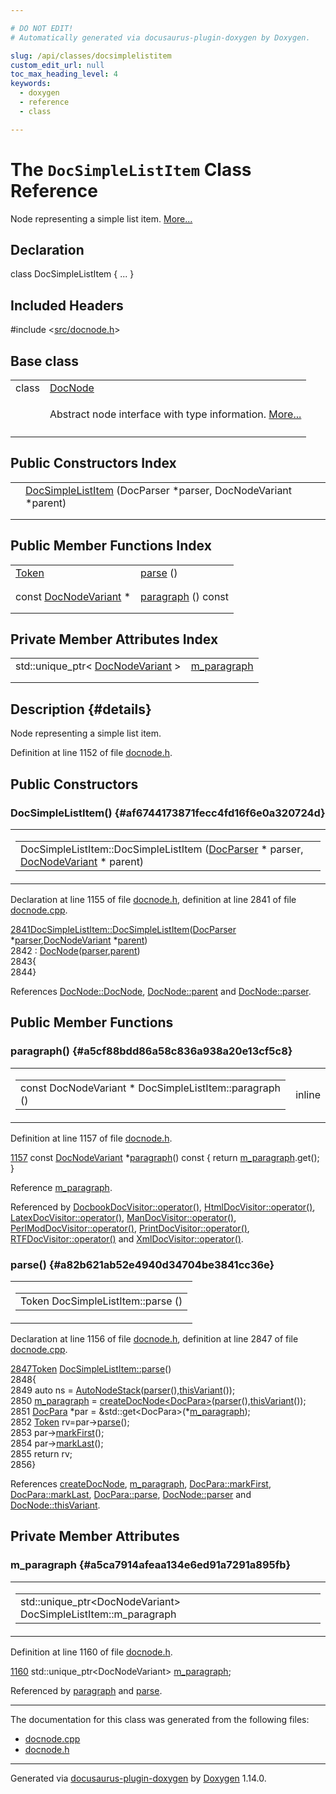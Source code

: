 ```yaml
---

# DO NOT EDIT!
# Automatically generated via docusaurus-plugin-doxygen by Doxygen.

slug: /api/classes/docsimplelistitem
custom_edit_url: null
toc_max_heading_level: 4
keywords:
  - doxygen
  - reference
  - class

---
```


<div class="doxyPage">

# The `DocSimpleListItem` Class Reference

<p>Node representing a simple list item. <a href="#details">More...</a></p>

## Declaration

<div class="doxyDeclaration">
class DocSimpleListItem { ... }
</div>

## Included Headers

<div class="doxyIncludesList">#include &lt;<a href="/web-doxygen/docs/api/files/src/docnode-h">src/docnode.h</a>&gt;
</div>

## Base class

<table class="doxyMembersIndex">

<tr class="doxyMemberIndexItem">
<td class="doxyMemberIndexItemType" align="left" valign="top">class</td>
<td class="doxyMemberIndexItemName" align="left" valign="top"><a href="/web-doxygen/docs/api/classes/docnode">DocNode</a></td>
</tr>
<tr class="doxyMemberIndexDescription">
<td class="doxyMemberIndexDescriptionLeft"></td>
<td class="doxyMemberIndexDescriptionRight">
<p>Abstract node interface with type information. <a href="/web-doxygen/docs/api/classes/docnode/#details">More...</a></p>
</td>
</tr>
<tr class="doxyMemberIndexSeparator">
<td class="doxyMemberIndexSeparator" colspan="2"></td>
</tr>

</table>

## Public Constructors Index

<table class="doxyMembersIndex">

<tr class="doxyMemberIndexItem">
<td class="doxyMemberIndexItemType" align="left" valign="top"></td>
<td class="doxyMemberIndexItemName" align="left" valign="top"><a href="#af6744173871fecc4fd16f6e0a320724d">DocSimpleListItem</a> (DocParser *parser, DocNodeVariant *parent)</td>
</tr>
<tr class="doxyMemberIndexDescription">
<td class="doxyMemberIndexDescriptionLeft"></td>
<td class="doxyMemberIndexDescriptionRight">
</td>
</tr>
<tr class="doxyMemberIndexSeparator">
<td class="doxyMemberIndexSeparator" colspan="2"></td>
</tr>

</table>

## Public Member Functions Index

<table class="doxyMembersIndex">

<tr class="doxyMemberIndexItem">
<td class="doxyMemberIndexItemType" align="left" valign="top"><a href="/web-doxygen/docs/api/classes/token">Token</a></td>
<td class="doxyMemberIndexItemName" align="left" valign="top"><a href="#a82b621ab52e4940d34704be3841cc36e">parse</a> ()</td>
</tr>
<tr class="doxyMemberIndexDescription">
<td class="doxyMemberIndexDescriptionLeft"></td>
<td class="doxyMemberIndexDescriptionRight">
</td>
</tr>
<tr class="doxyMemberIndexSeparator">
<td class="doxyMemberIndexSeparator" colspan="2"></td>
</tr>

<tr class="doxyMemberIndexItem">
<td class="doxyMemberIndexItemType" align="left" valign="top">const <a href="/web-doxygen/docs/api/files/src/docnode-h/#a15a8494c4d80bb52db036d2fb5e9e9f8">DocNodeVariant</a> *</td>
<td class="doxyMemberIndexItemName" align="left" valign="top"><a href="#a5cf88bdd86a58c836a938a20e13cf5c8">paragraph</a> () const</td>
</tr>
<tr class="doxyMemberIndexDescription">
<td class="doxyMemberIndexDescriptionLeft"></td>
<td class="doxyMemberIndexDescriptionRight">
</td>
</tr>
<tr class="doxyMemberIndexSeparator">
<td class="doxyMemberIndexSeparator" colspan="2"></td>
</tr>

</table>

## Private Member Attributes Index

<table class="doxyMembersIndex">

<tr class="doxyMemberIndexItem">
<td class="doxyMemberIndexItemType" align="left" valign="top">std::unique_ptr&lt; <a href="/web-doxygen/docs/api/files/src/docnode-h/#a15a8494c4d80bb52db036d2fb5e9e9f8">DocNodeVariant</a> &gt;</td>
<td class="doxyMemberIndexItemName" align="left" valign="top"><a href="#a5ca7914afeaa134e6ed91a7291a895fb">m_paragraph</a></td>
</tr>
<tr class="doxyMemberIndexDescription">
<td class="doxyMemberIndexDescriptionLeft"></td>
<td class="doxyMemberIndexDescriptionRight">
</td>
</tr>
<tr class="doxyMemberIndexSeparator">
<td class="doxyMemberIndexSeparator" colspan="2"></td>
</tr>

</table>

## Description {#details}

<p>Node representing a simple list item.</p>

<p>Definition at line 1152 of file <a href="/web-doxygen/docs/api/files/src/docnode-h">docnode.h</a>.</p>


<div class="doxySectionDef">

## Public Constructors

### DocSimpleListItem() {#af6744173871fecc4fd16f6e0a320724d}

<div class="doxyMemberItem">
<div class="doxyMemberProto">
<table class="doxyMemberLabels">
<tr class="doxyMemberLabels">
<td class="doxyMemberLabelsLeft">
<table class="doxyMemberName">
<tr>
<td class="doxyMemberName">DocSimpleListItem::DocSimpleListItem (<a href="/web-doxygen/docs/api/classes/docparser">DocParser</a> * parser, <a href="/web-doxygen/docs/api/files/src/docnode-h/#a15a8494c4d80bb52db036d2fb5e9e9f8">DocNodeVariant</a> * parent)</td>
</tr>
</table>
</td>
</tr>
</table>
</div>
<div class="doxyMemberDoc">



<p>Declaration at line 1155 of file <a href="/web-doxygen/docs/api/files/src/docnode-h">docnode.h</a>, definition at line 2841 of file <a href="/web-doxygen/docs/api/files/src/docnode-cpp">docnode.cpp</a>.</p>


<div class="doxyProgramListing">

<div class="doxyCodeLine"><span class="doxyLineNumber"><a href="#af6744173871fecc4fd16f6e0a320724d">2841</a></span><span class="doxyLineContent"><span class="doxyHighlight"><a href="#af6744173871fecc4fd16f6e0a320724d">DocSimpleListItem::DocSimpleListItem</a>(<a href="/web-doxygen/docs/api/classes/docparser">DocParser</a> *<a href="/web-doxygen/docs/api/classes/docnode/#a82847109f245ad8e8fe6102cf875fcd1">parser</a>,<a href="/web-doxygen/docs/api/files/src/docnode-h/#a15a8494c4d80bb52db036d2fb5e9e9f8">DocNodeVariant</a> *<a href="/web-doxygen/docs/api/classes/docnode/#a9217c40d6d74f2b78928b3d8131dd7f0">parent</a>)</span></span></div>
<div class="doxyCodeLine"><span class="doxyLineNumber">2842</span><span class="doxyLineContent"><span class="doxyHighlight">      : <a href="/web-doxygen/docs/api/classes/docnode/#a12e0244788c1b56cb307517cb8d9d96f">DocNode</a>(<a href="/web-doxygen/docs/api/classes/docnode/#a82847109f245ad8e8fe6102cf875fcd1">parser</a>,<a href="/web-doxygen/docs/api/classes/docnode/#a9217c40d6d74f2b78928b3d8131dd7f0">parent</a>)</span></span></div>
<div class="doxyCodeLine"><span class="doxyLineNumber">2843</span><span class="doxyLineContent"><span class="doxyHighlight">{</span></span></div>
<div class="doxyCodeLine"><span class="doxyLineNumber">2844</span><span class="doxyLineContent"><span class="doxyHighlight">}</span></span></div>

</div>


<p>References <a href="/web-doxygen/docs/api/classes/docnode/#a12e0244788c1b56cb307517cb8d9d96f">DocNode::DocNode</a>, <a href="/web-doxygen/docs/api/classes/docnode/#a9217c40d6d74f2b78928b3d8131dd7f0">DocNode::parent</a> and <a href="/web-doxygen/docs/api/classes/docnode/#a82847109f245ad8e8fe6102cf875fcd1">DocNode::parser</a>.</p>

</div>
</div>

</div>

<div class="doxySectionDef">

## Public Member Functions

### paragraph() {#a5cf88bdd86a58c836a938a20e13cf5c8}

<div class="doxyMemberItem">
<div class="doxyMemberProto">
<table class="doxyMemberLabels">
<tr class="doxyMemberLabels">
<td class="doxyMemberLabelsLeft">
<table class="doxyMemberName">
<tr>
<td class="doxyMemberName">const DocNodeVariant * DocSimpleListItem::paragraph ()</td>
</tr>
</table>
</td>
<td class="doxyMemberLabelsRight">
<span class="doxyMemberLabels">
<span class="doxyMemberLabel inline">inline</span>
</span>
</td>
</tr>
</table>
</div>
<div class="doxyMemberDoc">



<p>Definition at line 1157 of file <a href="/web-doxygen/docs/api/files/src/docnode-h">docnode.h</a>.</p>


<div class="doxyProgramListing">

<div class="doxyCodeLine"><span class="doxyLineNumber"><a href="#a5cf88bdd86a58c836a938a20e13cf5c8">1157</a></span><span class="doxyLineContent"><span class="doxyHighlight">    </span><span class="doxyHighlightKeyword">const</span><span class="doxyHighlight"> <a href="/web-doxygen/docs/api/files/src/docnode-h/#a15a8494c4d80bb52db036d2fb5e9e9f8">DocNodeVariant</a> *<a href="#a5cf88bdd86a58c836a938a20e13cf5c8">paragraph</a>()</span><span class="doxyHighlightKeyword"> const </span><span class="doxyHighlight">{ </span><span class="doxyHighlightKeywordFlow">return</span><span class="doxyHighlight"> <a href="#a5ca7914afeaa134e6ed91a7291a895fb">m_paragraph</a>.get(); }</span></span></div>

</div>


<p>Reference <a href="#a5ca7914afeaa134e6ed91a7291a895fb">m_paragraph</a>.</p>


<p>Referenced by <a href="/web-doxygen/docs/api/classes/docbookdocvisitor/#a5d1246ae30e71d074a6fb40c745494cc">DocbookDocVisitor::operator()</a>, <a href="/web-doxygen/docs/api/classes/htmldocvisitor/#a27c23c74dc6525645a9f0f4fad4705a0">HtmlDocVisitor::operator()</a>, <a href="/web-doxygen/docs/api/classes/latexdocvisitor/#a09c4ad96f7c5f045fbd0547b623f27bf">LatexDocVisitor::operator()</a>, <a href="/web-doxygen/docs/api/classes/mandocvisitor/#aad902c41e3df81277b2bf6f1e95f466d">ManDocVisitor::operator()</a>, <a href="/web-doxygen/docs/api/classes/perlmoddocvisitor/#a531bed2a476f2aea9ebaf37810ad9d17">PerlModDocVisitor::operator()</a>, <a href="/web-doxygen/docs/api/classes/printdocvisitor/#af3cf02029125082792d5718aba631a43">PrintDocVisitor::operator()</a>, <a href="/web-doxygen/docs/api/classes/rtfdocvisitor/#add264d5a56e09e76ec274af99af747d2">RTFDocVisitor::operator()</a> and <a href="/web-doxygen/docs/api/classes/xmldocvisitor/#a69fc08e18c0395ca5855cbb69d9cde19">XmlDocVisitor::operator()</a>.</p>

</div>
</div>

### parse() {#a82b621ab52e4940d34704be3841cc36e}

<div class="doxyMemberItem">
<div class="doxyMemberProto">
<table class="doxyMemberLabels">
<tr class="doxyMemberLabels">
<td class="doxyMemberLabelsLeft">
<table class="doxyMemberName">
<tr>
<td class="doxyMemberName">Token DocSimpleListItem::parse ()</td>
</tr>
</table>
</td>
</tr>
</table>
</div>
<div class="doxyMemberDoc">



<p>Declaration at line 1156 of file <a href="/web-doxygen/docs/api/files/src/docnode-h">docnode.h</a>, definition at line 2847 of file <a href="/web-doxygen/docs/api/files/src/docnode-cpp">docnode.cpp</a>.</p>


<div class="doxyProgramListing">

<div class="doxyCodeLine"><span class="doxyLineNumber"><a href="#a82b621ab52e4940d34704be3841cc36e">2847</a></span><span class="doxyLineContent"><span class="doxyHighlight"><a href="/web-doxygen/docs/api/classes/token">Token</a> <a href="#a82b621ab52e4940d34704be3841cc36e">DocSimpleListItem::parse</a>()</span></span></div>
<div class="doxyCodeLine"><span class="doxyLineNumber">2848</span><span class="doxyLineContent"><span class="doxyHighlight">{</span></span></div>
<div class="doxyCodeLine"><span class="doxyLineNumber">2849</span><span class="doxyLineContent"><span class="doxyHighlight">  </span><span class="doxyHighlightKeyword">auto</span><span class="doxyHighlight"> ns = <a href="/web-doxygen/docs/api/classes/autonodestack">AutoNodeStack</a>(<a href="/web-doxygen/docs/api/classes/docnode/#a82847109f245ad8e8fe6102cf875fcd1">parser</a>(),<a href="/web-doxygen/docs/api/classes/docnode/#a748968b3044e70e48fad54a7cda1c57f">thisVariant</a>());</span></span></div>
<div class="doxyCodeLine"><span class="doxyLineNumber">2850</span><span class="doxyLineContent"><span class="doxyHighlight">  <a href="#a5ca7914afeaa134e6ed91a7291a895fb">m_paragraph</a> = <a href="/web-doxygen/docs/api/files/src/docnode-h/#aa42674aaf44286a4dbbf89f4da21609a">createDocNode&lt;DocPara&gt;</a>(<a href="/web-doxygen/docs/api/classes/docnode/#a82847109f245ad8e8fe6102cf875fcd1">parser</a>(),<a href="/web-doxygen/docs/api/classes/docnode/#a748968b3044e70e48fad54a7cda1c57f">thisVariant</a>());</span></span></div>
<div class="doxyCodeLine"><span class="doxyLineNumber">2851</span><span class="doxyLineContent"><span class="doxyHighlight">  <a href="/web-doxygen/docs/api/classes/docpara">DocPara</a> *par = &amp;std::get&lt;DocPara&gt;(*<a href="#a5ca7914afeaa134e6ed91a7291a895fb">m_paragraph</a>);</span></span></div>
<div class="doxyCodeLine"><span class="doxyLineNumber">2852</span><span class="doxyLineContent"><span class="doxyHighlight">  <a href="/web-doxygen/docs/api/classes/token">Token</a> rv=par-&gt;<a href="/web-doxygen/docs/api/classes/docpara/#aafc94d2ed7856e4a11e404e2ee05fb40">parse</a>();</span></span></div>
<div class="doxyCodeLine"><span class="doxyLineNumber">2853</span><span class="doxyLineContent"><span class="doxyHighlight">  par-&gt;<a href="/web-doxygen/docs/api/classes/docpara/#a849868e81af1e2ae0da511fa3e5a91b8">markFirst</a>();</span></span></div>
<div class="doxyCodeLine"><span class="doxyLineNumber">2854</span><span class="doxyLineContent"><span class="doxyHighlight">  par-&gt;<a href="/web-doxygen/docs/api/classes/docpara/#a569bc5841973bac45491c977814f62e0">markLast</a>();</span></span></div>
<div class="doxyCodeLine"><span class="doxyLineNumber">2855</span><span class="doxyLineContent"><span class="doxyHighlight">  </span><span class="doxyHighlightKeywordFlow">return</span><span class="doxyHighlight"> rv;</span></span></div>
<div class="doxyCodeLine"><span class="doxyLineNumber">2856</span><span class="doxyLineContent"><span class="doxyHighlight">}</span></span></div>

</div>


<p>References <a href="/web-doxygen/docs/api/files/src/docnode-h/#aa42674aaf44286a4dbbf89f4da21609a">createDocNode</a>, <a href="#a5ca7914afeaa134e6ed91a7291a895fb">m_paragraph</a>, <a href="/web-doxygen/docs/api/classes/docpara/#a849868e81af1e2ae0da511fa3e5a91b8">DocPara::markFirst</a>, <a href="/web-doxygen/docs/api/classes/docpara/#a569bc5841973bac45491c977814f62e0">DocPara::markLast</a>, <a href="/web-doxygen/docs/api/classes/docpara/#aafc94d2ed7856e4a11e404e2ee05fb40">DocPara::parse</a>, <a href="/web-doxygen/docs/api/classes/docnode/#a82847109f245ad8e8fe6102cf875fcd1">DocNode::parser</a> and <a href="/web-doxygen/docs/api/classes/docnode/#a748968b3044e70e48fad54a7cda1c57f">DocNode::thisVariant</a>.</p>

</div>
</div>

</div>

<div class="doxySectionDef">

## Private Member Attributes

### m\_paragraph {#a5ca7914afeaa134e6ed91a7291a895fb}

<div class="doxyMemberItem">
<div class="doxyMemberProto">
<table class="doxyMemberLabels">
<tr class="doxyMemberLabels">
<td class="doxyMemberLabelsLeft">
<table class="doxyMemberName">
<tr>
<td class="doxyMemberName">std::unique_ptr&lt;DocNodeVariant&gt; DocSimpleListItem::m_paragraph</td>
</tr>
</table>
</td>
</tr>
</table>
</div>
<div class="doxyMemberDoc">



<p>Definition at line 1160 of file <a href="/web-doxygen/docs/api/files/src/docnode-h">docnode.h</a>.</p>


<div class="doxyProgramListing">

<div class="doxyCodeLine"><span class="doxyLineNumber"><a href="#a5ca7914afeaa134e6ed91a7291a895fb">1160</a></span><span class="doxyLineContent"><span class="doxyHighlight">    std::unique_ptr&lt;DocNodeVariant&gt; <a href="#a5ca7914afeaa134e6ed91a7291a895fb">m_paragraph</a>;</span></span></div>

</div>


<p>Referenced by <a href="#a5cf88bdd86a58c836a938a20e13cf5c8">paragraph</a> and <a href="#a82b621ab52e4940d34704be3841cc36e">parse</a>.</p>

</div>
</div>

</div>

<hr/>

The documentation for this class was generated from the following files:

<ul>
<li><a href="/web-doxygen/docs/api/files/src/docnode-cpp">docnode.cpp</a></li>
<li><a href="/web-doxygen/docs/api/files/src/docnode-h">docnode.h</a></li>
</ul>

<hr/>

<p class="doxyGeneratedBy">Generated via <a href="https://github.com/xpack/docusaurus-plugin-doxygen">docusaurus-plugin-doxygen</a> by <a href="https://www.doxygen.nl">Doxygen</a> 1.14.0.</p>

</div>
